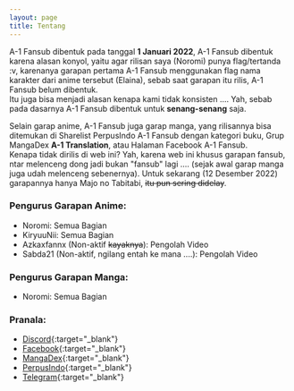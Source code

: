 ```yaml
---
layout: page
title: Tentang
---
```


A-1 Fansub dibentuk pada tanggal **1 Januari 2022**, A-1 Fansub dibentuk karena alasan konyol, yaitu agar rilisan saya (Noromi) punya flag/tertanda :v, karenanya garapan pertama A-1 Fansub menggunakan flag nama karakter dari anime tersebut (Elaina), sebab saat garapan itu rilis, A-1 Fansub belum dibentuk.<br>
Itu juga bisa menjadi alasan kenapa kami tidak konsisten .... Yah, sebab pada dasarnya A-1 Fansub dibentuk untuk **senang-senang** saja.

Selain garap anime, A-1 Fansub juga garap manga, yang rilisannya bisa ditemukan di Sharelist PerpusIndo A-1 Fansub dengan kategori buku, Grup MangaDex **A-1 Translation**, atau Halaman Facebook A-1 Fansub.<br>
Kenapa tidak dirilis di web ini? Yah, karena web ini khusus garapan fansub, ntar melenceng dong jadi bukan "fansub" lagi .... (sejak awal garap manga juga udah melenceng sebenernya). Untuk sekarang (12 Desember 2022) garapannya hanya Majo no Tabitabi, ~~itu pun sering didelay~~.

### Pengurus Garapan Anime:

- Noromi: Semua Bagian<br>
- KiryuuNii: Semua Bagian<br>
- Azkaxfannx (Non-aktif ~~kayaknya~~): Pengolah Video<br>
- Sabda21 (Non-aktif, ngilang entah ke mana ....): Pengolah Video<br>

### Pengurus Garapan Manga:

- Noromi: Semua Bagian

### Pranala:

- [Discord](https://discord.gg/8QeuePwYgV){:target="_blank"}
- [Facebook](https://fb.me/a1fansub){:target="_blank"}
- [MangaDex](https://mangadex.org/group/80317136-cd7f-4f4c-bc43-95499301d19a/a-1-translation){:target="_blank"}
- [PerpusIndo](https://www.perpusindo.info/sharelist/a-1fansub){:target="_blank"}
- [Telegram](https://a1fansub.t.me){:target="_blank"}